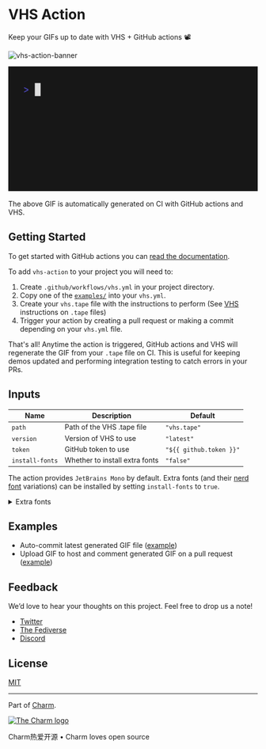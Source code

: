 # VHS Action

Keep your GIFs up to date with VHS + GitHub actions 📽️

![vhs-action-banner](https://stuff.charm.sh/vhs/vhs-action-banner.png)

<img alt="Welcome to VHS!" src="vhs.gif" width="600" />

The above GIF is automatically generated on CI with GitHub actions and VHS.

## Getting Started

To get started with GitHub actions you can [read the documentation](https://docs.github.com/en/actions).

To add `vhs-action` to your project you will need to:

1. Create `.github/workflows/vhs.yml` in your project directory.
2. Copy one of the [`examples/`](./examples/) into your `vhs.yml`.
3. Create your `vhs.tape` file with the instructions to perform (See [VHS][vhs] instructions on `.tape` files)
4. Trigger your action by creating a pull request or making a commit depending on your `vhs.yml` file.

That's all! Anytime the action is triggered, GitHub actions and VHS will regenerate the GIF from your `.tape` file on CI.
This is useful for keeping demos updated and performing integration testing to catch errors in your PRs.

## Inputs

Name                  | Description                      | Default
---------------       | --------------------------       | ---------------------
`path`                | Path of the VHS .tape file       | ``"vhs.tape"``
`version`             | Version of VHS to use            | ``"latest"``
`token`               | GitHub token to use              | ``"${{ github.token }}"``
`install-fonts`       | Whether to install extra fonts   | ``"false"``

The action provides `JetBrains Mono` by default. Extra fonts (and their
[nerd font][nerdfonts] variations) can be installed by setting `install-fonts`
to `true`.

<details>
<summary>Extra fonts</summary>

* Bitstream Vera Sans Mono
* DejaVu
* Fira Code
* Hack
* IBM Plex Mono
* Inconsolata
* Liberation
* Roboto Mono
* Source Code Pro
* Ubuntu Mono

</details>

## Examples

* Auto-commit latest generated GIF file ([example](./examples/auto-commit.yml))
* Upload GIF to host and comment generated GIF on a pull request ([example](./examples/comment-pr.yml))

## Feedback

We’d love to hear your thoughts on this project. Feel free to drop us a note!

* [Twitter](https://twitter.com/charmcli)
* [The Fediverse](https://mastodon.social/@charmcli)
* [Discord](https://charm.sh/chat)

## License

[MIT](https://github.com/charmbracelet/vhs/raw/main/LICENSE)

***

Part of [Charm](https://charm.sh).

<a href="https://charm.sh/">
  <img
    alt="The Charm logo"
    width="400"
    src="https://stuff.charm.sh/charm-badge.jpg"
  />
</a>

Charm热爱开源 • Charm loves open source

[vhs]: https://github.com/charmbracelet/vhs
[nerdfonts]: https://www.nerdfonts.com
